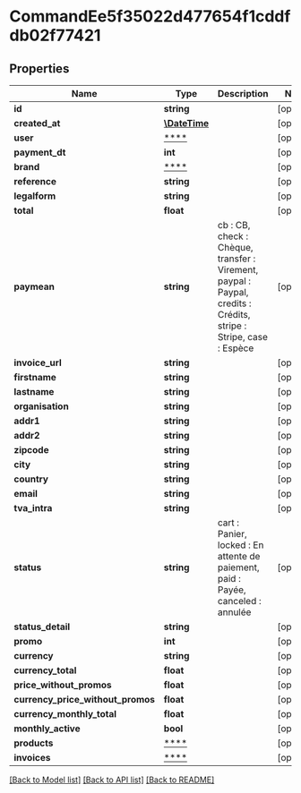# CommandEe5f35022d477654f1cddfdb02f77421

## Properties
Name | Type | Description | Notes
------------ | ------------- | ------------- | -------------
**id** | **string** |  | [optional] 
**created_at** | [**\DateTime**](\DateTime.md) |  | [optional] 
**user** | [****](.md) |  | [optional] 
**payment_dt** | **int** |  | [optional] 
**brand** | [****](.md) |  | [optional] 
**reference** | **string** |  | [optional] 
**legalform** | **string** |  | [optional] 
**total** | **float** |  | [optional] 
**paymean** | **string** | cb : CB, check : Chèque, transfer : Virement, paypal : Paypal, credits : Crédits, stripe : Stripe, case : Espèce | [optional] 
**invoice_url** | **string** |  | [optional] 
**firstname** | **string** |  | [optional] 
**lastname** | **string** |  | [optional] 
**organisation** | **string** |  | [optional] 
**addr1** | **string** |  | [optional] 
**addr2** | **string** |  | [optional] 
**zipcode** | **string** |  | [optional] 
**city** | **string** |  | [optional] 
**country** | **string** |  | [optional] 
**email** | **string** |  | [optional] 
**tva_intra** | **string** |  | [optional] 
**status** | **string** | cart : Panier, locked : En attente de paiement, paid : Payée, canceled : annulée | [optional] 
**status_detail** | **string** |  | [optional] 
**promo** | **int** |  | [optional] 
**currency** | **string** |  | [optional] 
**currency_total** | **float** |  | [optional] 
**price_without_promos** | **float** |  | [optional] 
**currency_price_without_promos** | **float** |  | [optional] 
**currency_monthly_total** | **float** |  | [optional] 
**monthly_active** | **bool** |  | [optional] 
**products** | [****](.md) |  | [optional] 
**invoices** | [****](.md) |  | [optional] 

[[Back to Model list]](../../README.md#documentation-for-models) [[Back to API list]](../../README.md#documentation-for-api-endpoints) [[Back to README]](../../README.md)

